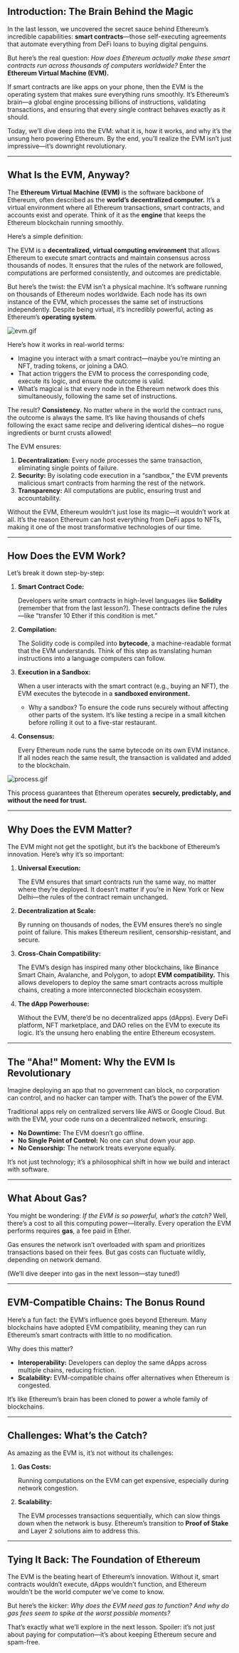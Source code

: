 ## **Introduction: The Brain Behind the Magic**

In the last lesson, we uncovered the secret sauce behind Ethereum’s incredible capabilities: **smart contracts**—those self-executing agreements that automate everything from DeFi loans to buying digital penguins. 

But here’s the real question: *How does Ethereum actually make these smart contracts run across thousands of computers worldwide?* Enter the **Ethereum Virtual Machine (EVM).**

If smart contracts are like apps on your phone, then the EVM is the operating system that makes sure everything runs smoothly. It’s Ethereum’s brain—a global engine processing billions of instructions, validating transactions, and ensuring that every single contract behaves exactly as it should.

Today, we’ll dive deep into the EVM: what it is, how it works, and why it’s the unsung hero powering Ethereum. By the end, you’ll realize the EVM isn’t just impressive—it’s downright revolutionary.

---

## **What Is the EVM, Anyway?**

The **Ethereum Virtual Machine (EVM)** is the software backbone of Ethereum, often described as the **world’s decentralized computer.** It’s a virtual environment where all Ethereum transactions, smart contracts, and accounts exist and operate. Think of it as the **engine** that keeps the Ethereum blockchain running smoothly.

Here’s a simple definition:

The EVM is a **decentralized, virtual computing environment** that allows Ethereum to execute smart contracts and maintain consensus across thousands of nodes. It ensures that the rules of the network are followed, computations are performed consistently, and outcomes are predictable.

But here’s the twist: the EVM isn’t a physical machine. It’s software running on thousands of Ethereum nodes worldwide. Each node has its own instance of the EVM, which processes the same set of instructions independently. Despite being virtual, it’s incredibly powerful, acting as Ethereum’s **operating system**.

![evm.gif](https://prod-files-secure.s3.us-west-2.amazonaws.com/242e655f-b43c-479d-b617-372c15b0a064/a5e0a00e-f135-4859-90d5-70f3a14d4ec7/evm.gif)

Here’s how it works in real-world terms:

- Imagine you interact with a smart contract—maybe you’re minting an NFT, trading tokens, or joining a DAO.
- That action triggers the EVM to process the corresponding code, execute its logic, and ensure the outcome is valid.
- What’s magical is that every node in the Ethereum network does this simultaneously, following the same set of instructions.

The result? **Consistency.** No matter where in the world the contract runs, the outcome is always the same. It’s like having thousands of chefs following the exact same recipe and delivering identical dishes—no rogue ingredients or burnt crusts allowed!

The EVM ensures:

1. **Decentralization:** Every node processes the same transaction, eliminating single points of failure.
2. **Security:** By isolating code execution in a “sandbox,” the EVM prevents malicious smart contracts from harming the rest of the network.
3. **Transparency:** All computations are public, ensuring trust and accountability.

Without the EVM, Ethereum wouldn’t just lose its magic—it wouldn’t work at all. It’s the reason Ethereum can host everything from DeFi apps to NFTs, making it one of the most transformative technologies of our time.

---

## **How Does the EVM Work?**

Let’s break it down step-by-step:

1. **Smart Contract Code:**
    
    Developers write smart contracts in high-level languages like **Solidity** (remember that from the last lesson?). These contracts define the rules—like “transfer 10 Ether if this condition is met.”
    
2. **Compilation:**
    
    The Solidity code is compiled into **bytecode**, a machine-readable format that the EVM understands. Think of this step as translating human instructions into a language computers can follow.
    
3. **Execution in a Sandbox:**
    
    When a user interacts with the smart contract (e.g., buying an NFT), the EVM executes the bytecode in a **sandboxed environment.**
    
    - Why a sandbox? To ensure the code runs securely without affecting other parts of the system. It’s like testing a recipe in a small kitchen before rolling it out to a five-star restaurant.
4. **Consensus:**
    
    Every Ethereum node runs the same bytecode on its own EVM instance. If all nodes reach the same result, the transaction is validated and added to the blockchain.
    

![process.gif](https://prod-files-secure.s3.us-west-2.amazonaws.com/242e655f-b43c-479d-b617-372c15b0a064/89fe41cb-f052-42d3-81b2-0296ef04ceac/process.gif)

This process guarantees that Ethereum operates **securely, predictably, and without the need for trust.**

---

## **Why Does the EVM Matter?**

The EVM might not get the spotlight, but it’s the backbone of Ethereum’s innovation. Here’s why it’s so important:

1. **Universal Execution:**
    
    The EVM ensures that smart contracts run the same way, no matter where they’re deployed. It doesn’t matter if you’re in New York or New Delhi—the rules of the contract remain unchanged.
    
2. **Decentralization at Scale:**
    
    By running on thousands of nodes, the EVM ensures there’s no single point of failure. This makes Ethereum resilient, censorship-resistant, and secure.
    
3. **Cross-Chain Compatibility:**
    
    The EVM’s design has inspired many other blockchains, like Binance Smart Chain, Avalanche, and Polygon, to adopt **EVM compatibility.** This allows developers to deploy the same smart contracts across multiple chains, creating a more interconnected blockchain ecosystem.
    
4. **The dApp Powerhouse:**
    
    Without the EVM, there’d be no decentralized apps (dApps). Every DeFi platform, NFT marketplace, and DAO relies on the EVM to execute its logic. It’s the unsung hero enabling the entire Ethereum ecosystem.
    

---

## **The "Aha!" Moment: Why the EVM Is Revolutionary**

Imagine deploying an app that no government can block, no corporation can control, and no hacker can tamper with. That’s the power of the EVM.

Traditional apps rely on centralized servers like AWS or Google Cloud. But with the EVM, your code runs on a decentralized network, ensuring:

- **No Downtime:** The EVM doesn’t go offline.
- **No Single Point of Control:** No one can shut down your app.
- **No Censorship:** The network treats everyone equally.

It’s not just technology; it’s a philosophical shift in how we build and interact with software.

---

## **What About Gas?**

You might be wondering: *If the EVM is so powerful, what’s the catch?* Well, there’s a cost to all this computing power—literally. Every operation the EVM performs requires **gas**, a fee paid in Ether.

Gas ensures the network isn’t overloaded with spam and prioritizes transactions based on their fees. But gas costs can fluctuate wildly, depending on network demand.

(We’ll dive deeper into gas in the next lesson—stay tuned!)

---

## **EVM-Compatible Chains: The Bonus Round**

Here’s a fun fact: the EVM’s influence goes beyond Ethereum. Many blockchains have adopted EVM compatibility, meaning they can run Ethereum’s smart contracts with little to no modification.

Why does this matter?

- **Interoperability:** Developers can deploy the same dApps across multiple chains, reducing friction.
- **Scalability:** EVM-compatible chains offer alternatives when Ethereum is congested.

It’s like Ethereum’s brain has been cloned to power a whole family of blockchains.

---

## **Challenges: What’s the Catch?**

As amazing as the EVM is, it’s not without its challenges:

1. **Gas Costs:**
    
    Running computations on the EVM can get expensive, especially during network congestion.
    
2. **Scalability:**
    
    The EVM processes transactions sequentially, which can slow things down when the network is busy. Ethereum’s transition to **Proof of Stake** and Layer 2 solutions aim to address this.
    

---

## **Tying It Back: The Foundation of Ethereum**

The EVM is the beating heart of Ethereum’s innovation. Without it, smart contracts wouldn’t execute, dApps wouldn’t function, and Ethereum wouldn’t be the world computer we’ve come to know.

But here’s the kicker: *Why does the EVM need gas to function? And why do gas fees seem to spike at the worst possible moments?*

That’s exactly what we’ll explore in the next lesson. Spoiler: it’s not just about paying for computation—it’s about keeping Ethereum secure and spam-free.